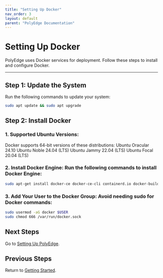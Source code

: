 ```yaml
---
title: "Setting Up Docker"
nav_order: 3
layout: default
parent: "PolyEdge Documentation"
---
```


# Setting Up Docker

PolyEdge uses Docker services for deployment. Follow these steps to install and configure Docker.

---

## Step 1: Update the System

Run the following commands to update your system:
```bash
sudo apt update && sudo apt upgrade
```
## Step 2: Install Docker

### 1. Supported Ubuntu Versions:
Docker supports 64-bit versions of these distributions:
    Ubuntu Oracular 24.10
    Ubuntu Noble 24.04 (LTS)
    Ubuntu Jammy 22.04 (LTS)
    Ubuntu Focal 20.04 (LTS)

### 2. Install Docker Engine: Run the following commands to install Docker Engine:
```bash
sudo apt-get install docker-ce docker-ce-cli containerd.io docker-buildx-plugin docker-compose-plugin
```

### 3. Add Your User to the Docker Group: Avoid needing sudo for Docker commands:
```bash
sudo usermod -aG docker $USER
sudo chmod 666 /var/run/docker.sock
```

## Next Steps

Go to [Setting Up PolyEdge](setting-up-polyedge.md).

## Previous Steps

Return to [Getting Started](getting-started.md).